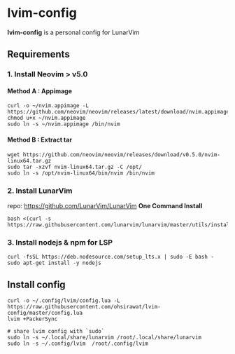 # lvim-config
**lvim-config** is a personal config for LunarVim

## Requirements
### 1. Install Neovim > v5.0
#### Method A : Appimage
```
curl -o ~/nvim.appimage -L https://github.com/neovim/neovim/releases/latest/download/nvim.appimage
chmod u+x ~/nvim.appimage
sudo ln -s ~/nvim.appimage /bin/nvim
```
#### Method B : Extract tar
```
wget https://github.com/neovim/neovim/releases/download/v0.5.0/nvim-linux64.tar.gz
sudo tar -xzvf nvim-linux64.tar.gz -C /opt/
sudo ln -s /opt/nvim-linux64/bin/nvim /bin/nvim
```

### 2. Install LunarVim
repo: https://github.com/LunarVim/LunarVim
**One Command Install**
```
bash <(curl -s https://raw.githubusercontent.com/lunarvim/lunarvim/master/utils/installer/install.sh)
```


### 3. Install nodejs &  npm for LSP
```
curl -fsSL https://deb.nodesource.com/setup_lts.x | sudo -E bash -
sudo apt-get install -y nodejs
```

## Install config
```
curl -o ~/.config/lvim/config.lua -L https://raw.githubusercontent.com/ohsirawat/lvim-config/master/config.lua
lvim +PackerSync

# share lvim config with `sudo`
sudo ln -s ~/.local/share/lunarvim /root/.local/share/lunarvim  
sudo ln -s ~/.config/lvim  /root/.config/lvim
```
